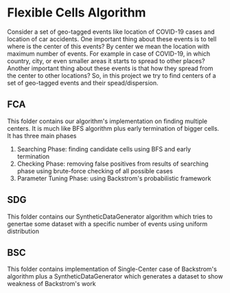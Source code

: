 # Flexible Cells Algorithm
Consider a set of geo-tagged events like location of COVID-19 cases and location of car accidents. One important thing about these events is to tell where is the center of this events? By center we mean the location with maximum number of events. For example in case of COVID-19, in which country, city, or even smaller areas it starts to spread to other places? Another important thing about these events is that how they spread from the center to other locations?
So, in this project we try to find centers of a set of geo-tagged events and their spead/dispersion.

## FCA
This folder contains our algorithm's implementation on finding multiple centers. It is much like BFS algorithm plus early termination of bigger cells. 
It has three main phases
1) Searching Phase: finding candidate cells using BFS and early termination
2) Checking Phase: removing false positives from results of searching phase using brute-force checking of all possible cases
3) Parameter Tuning Phase: using Backstrom's probabilistic framework

## SDG
This folder contains our SyntheticDataGenerator algorithm which tries to genertae some dataset with a specific number of events using uniform distribution

## BSC
This folder contains implementation of Single-Center case of Backstrom's algorithm plus a SyntheticDataGenerator which generates a dataset to show weakness of Backstrom's work
